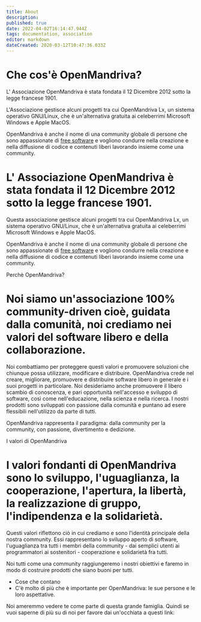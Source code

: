 ```yaml
---
title: About
description: 
published: true
date: 2022-04-02T16:14:47.944Z
tags: documentation, association
editor: markdown
dateCreated: 2020-03-12T10:47:36.033Z
---
```


# Che cos'è OpenMandriva?
L' Associazione OpenMandriva è stata fondata il 12 Dicembre 2012 sotto la legge francese 1901.

L'Associazione gestisce alcuni progetti tra cui OpenMandriva Lx, un sistema operativo GNU/Linux, che è un'alternativa gratuita ai celeberrimi Microsoft Windows e Apple MacOS.

OpenMandriva è anche il nome di una community globale di persone che sono appassionate di [free software](http://en.wikipedia.org/wiki/Free_software) e vogliono condurre nella creazione e nella diffusione di codice e contenuti liberi lavorando insieme come una community.

# L' Associazione OpenMandriva è stata fondata il 12 Dicembre 2012 sotto la legge francese 1901.
Questa associazione gestisce alcuni progetti tra cui OpenMandriva Lx, un sistema operativo GNU/Linux, che è un'alternativa gratuita ai celeberrimi Microsoft Windows e Apple MacOS.

OpenMandriva è anche il nome di una community globale di persone che sono appassionate di [free software](http://en.wikipedia.org/wiki/Free_software)  e vogliono condurre nella creazione e nella diffusione di codice e contenuti liberi lavorando insieme come una community.

Perchè OpenMandriva?

# Noi siamo un'associazione 100% community-driven cioè, guidata dalla comunità, noi crediamo nei valori del software libero e della collaborazione.
Noi combattiamo per proteggere questi valori e promuovere soluzioni che chiunque possa utilizzare, modificare e distribuire. OpenMandriva crede nel creare, migliorare, promuovere e distribuire software libero in generale e i suoi progetti in particolare. Noi desideriamo anche promuovere il libero scambio di conoscenza, e pari opportunità nell'accesso e sviluppo di software, così come nell'educazione, nella scienza e nella ricerca. I nostri prodotti sono sviluppati con passione dalla comunità e puntano ad esere flessibili nell'utilizzo da parte di tutti.

OpenMandriva rappresenta il paradigma: dalla community per la community, con passione, divertimento e dedizione.

I valori di OpenMandriva

# I valori fondanti di OpenMandriva sono lo sviluppo, l'uguaglianza, la cooperazione, l'apertura, la libertà, la realizzazione di gruppo, l'indipendenza e la solidarietà.
Questi valori riflettono ciò in cui crediamo e sono l'identità principale della nostra community. Essi rappresentano lo sviluppo aperto di software, l'uguaglianza tra tutti i membri della community - dai semplici utenti ai programmatori ai sostenitori - cooperazione e solidarietà fra tutti.

Noi tutti come una community raggiungeremo i nostri obiettivi e faremo in modo di costruire prodotti che siano buoni per tutti.

- Cose che contano
- C'è molto di più che è importante per OpenMandriva: le sue persone e le loro aspettative.


Noi ameremmo vedere te come parte di questa grande famiglia. Quindi se vuoi saperne di più su di noi per favore dai un'occhiata a questi link:
